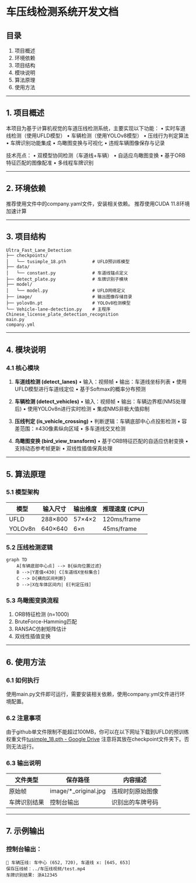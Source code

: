 # 车压线检测系统开发文档

## 目录
1. 项目概述
2. 环境依赖
3. 项目结构
4. 模块说明
5. 算法原理
6. 使用方法


---

## 1. 项目概述
本项目为基于计算机视觉的车道压线检测系统，主要实现以下功能：
• 实时车道线检测（使用UFLD模型）
• 车辆检测（使用YOLOv8模型）
• 压线行为判定算法
• 车牌识别功能集成
• 鸟瞰图变换与可视化
• 违规车辆图像保存与记录

技术亮点：
• 双模型协同检测（车道线+车辆）
• 自适应鸟瞰图变换
• 基于ORB特征匹配的图像配准
• 多线程车牌识别

---

## 2. 环境依赖
推荐使用文件中的company.yaml文件，安装相关依赖。
推荐使用CUDA 11.8环境加速计算

---

## 3. 项目结构
```
Ultra_Fast_Lane_Detection
├── checkpoints/
│   └── tusimple_18.pth          # UFLD预训练模型
├── data/
│   └── constant.py              # 车道线锚点定义
├── detect_plate.py              # 车牌识别子模块
├── model/
│   └── model.py                 # UFLD网络定义
├── image/                       # 输出图像存储目录
├── yolov8n.pt                   # YOLOv8检测模型
└── Vehicle-lane-detection.py    # 主程序
Chinese_license_plate_detection_recognition
main.py
company.yml
```

---

## 4. 模块说明

### 4.1 核心模块
1. **车道线检测 (detect_lanes)**
   • 输入：视频帧
   • 输出：车道线坐标列表
   • 使用UFLD模型进行车道线定位
   • 基于Softmax的概率分布预测

2. **车辆检测 (detect_vehicles)**
   • 输入：视频帧
   • 输出：车辆边界框(NMS处理后)
   • 使用YOLOv8n进行实时检测
   • 集成NMS非极大值抑制

3. **压线判定 (is_vehicle_crossing)**
   • 判断逻辑：车辆底部中心点投影检测
   • 容差范围：±430像素纵向区域
   • 多车道线交叉检测

4. **鸟瞰图变换 (bird_view_transform)**
   • 基于ORB特征匹配的自适应仿射变换
   • 支持动态参考帧更新
   • 双线性插值保真处理

---

## 5. 算法原理

### 5.1 模型架构
| 模型        | 输入尺寸   | 输出维度      | 推理速度 (CPU) |
|------------|-----------|-------------|---------------|
| UFLD       | 288×800   | 57×4×2      | 120ms/frame   |
| YOLOv8n    | 640×640   | 6×n         | 45ms/frame    |

### 5.2 压线检测逻辑
```mermaid
graph TD
    A[车辆底部中心点] --> B{纵向位置过滤}
    B -->|Y差值<430| C[车道线X坐标集合]
    C --> D{横向区间判断}
    D -->|X在车体区间内| E[判定压线]
```

### 5.3 鸟瞰图变换流程
1. ORB特征检测 (n=1000)
2. BruteForce-Hamming匹配
3. RANSAC仿射矩阵估计
4. 双线性插值变换

---

## 6. 使用方法

### 6.1 如何执行

使用main.py文件即可运行，需要安装相关依赖，使用company.yml文件进行环境配置。

### 6.2 注意事项

由于github单文件限制不能超过100MB，你可以在以下网址下载到UFLD的预训练权重文件[tusimple_18.pth - Google Drive](https://drive.google.com/file/d/1WCYyur5ZaWczH15ecmeDowrW30xcLrCn/view)
注意将其放在checkpoint文件夹下。否则无法运行。

### 6.3 输出说明
| 文件类型          | 保存路径      | 内容描述               |
|------------------|-------------|----------------------|
| 原始帧           | image/*_original.jpg | 违规时刻原始图像     |
| 车牌识别结果      | 控制台输出      | 识别出的车牌号码     |

---

## 7. 示例输出

### 控制台输出：
```
🚗 车辆压线: 车中心 (652, 720), 车道线 x: [645, 653]
保存压线帧：../车压线视频/test.mp4
车牌识别结果: 浙A12345
```